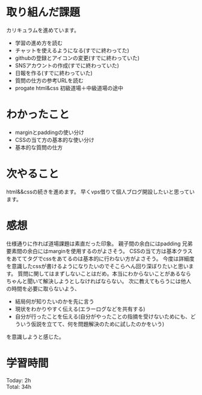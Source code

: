 # 取り組んだ課題
カリキュラムを進めています。
- 学習の進め方を読む
- チャットを使えるようになる(すでに終わってた)
- githubの登録とアイコンの変更(すでに終わっていた)
- SNSアカウントの作成(すでに終わっていた)
- 日報を作る(すでに終わっていた)
- 質問の仕方の参考URLを読む
- progate html&css 初級道場＋中級道場の途中

# わかったこと
- marginとpaddingの使い分け
- CSSの当て方の基本的な使い分け
- 基本的な質問の仕方

# 次やること
html&&cssの続きを進めます。
早くvps借りて個人ブログ開設したいと思っています。

# 感想
仕様通りに作れば道場課題は素直だった印象。
親子間の余白にはpadding 兄弟要素間の余白にはmarginを使用するのがよさそう。
CSSの当て方は基本クラスをあててタグでcssをあてるのは基本的に行わない方がよさそう。
今度は詳細度を意識したcssが書けるようになりたいのでそこらへん回り深ぼりたいと思います。
質問に関してはまずしないことはだめ。本当にわからないことがあるならちゃんと聞いて解決しようとしなければならない。
次に教えてもらうには他人の時間を必要に取らないよう、
- 結局何が知りたいのかを先に言う
- 現状をわかりやすく伝える(エラーログなどを共有する)
- 自分が行ったことを伝える(自分がやったことの指摘を受けないためにも、どういう仮説を立てて、何を問題解決のために試したのかをいう)

を意識しようと感じた。


# 学習時間

Today: 2h  
Total: 34h
